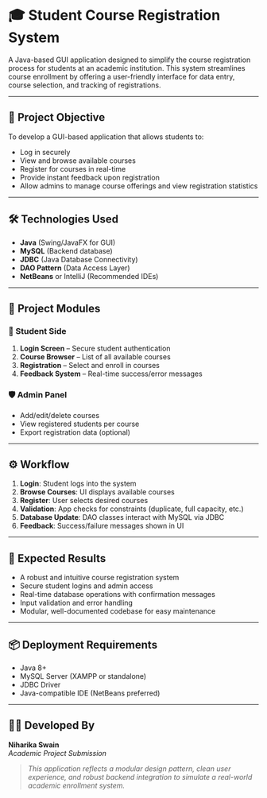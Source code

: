 # 🎓 Student Course Registration System

A Java-based GUI application designed to simplify the course registration process for students at an academic institution. This system streamlines course enrollment by offering a user-friendly interface for data entry, course selection, and tracking of registrations.

---

## 🧠 Project Objective

To develop a GUI-based application that allows students to:

- Log in securely
- View and browse available courses
- Register for courses in real-time
- Provide instant feedback upon registration
- Allow admins to manage course offerings and view registration statistics

---

## 🛠️ Technologies Used

- **Java** (Swing/JavaFX for GUI)
- **MySQL** (Backend database)
- **JDBC** (Java Database Connectivity)
- **DAO Pattern** (Data Access Layer)
- **NetBeans** or IntelliJ (Recommended IDEs)

---

## 🧩 Project Modules

### 👤 Student Side
1. **Login Screen** – Secure student authentication  
2. **Course Browser** – List of all available courses  
3. **Registration** – Select and enroll in courses  
4. **Feedback System** – Real-time success/error messages  

### 🛡️ Admin Panel
- Add/edit/delete courses
- View registered students per course
- Export registration data (optional)

---

## ⚙️ Workflow

1. **Login**: Student logs into the system
2. **Browse Courses**: UI displays available courses
3. **Register**: User selects desired courses
4. **Validation**: App checks for constraints (duplicate, full capacity, etc.)
5. **Database Update**: DAO classes interact with MySQL via JDBC
6. **Feedback**: Success/failure messages shown in UI

---

## 🎯 Expected Results

- A robust and intuitive course registration system  
- Secure student logins and admin access  
- Real-time database operations with confirmation messages  
- Input validation and error handling  
- Modular, well-documented codebase for easy maintenance

---

## 📦 Deployment Requirements

- Java 8+
- MySQL Server (XAMPP or standalone)
- JDBC Driver
- Java-compatible IDE (NetBeans preferred)

---

## 🧑‍💻 Developed By

**Niharika Swain**  
*Academic Project Submission*

> _This application reflects a modular design pattern, clean user experience, and robust backend integration to simulate a real-world academic enrollment system._
